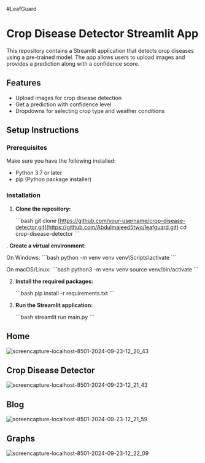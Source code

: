 #LeafGuard
# Crop Disease Detector Streamlit App

This repository contains a Streamlit application that detects crop diseases using a pre-trained model. The app allows users to upload images and provides a prediction along with a confidence score.

## Features

- Upload images for crop disease detection
- Get a prediction with confidence level
- Dropdowns for selecting crop type and weather conditions


## Setup Instructions

### Prerequisites

Make sure you have the following installed:
- Python 3.7 or later
- pip (Python package installer)

### Installation

1. **Clone the repository:**
   
   \`\`\`bash
   git clone [https://github.com/your-username/crop-disease-detector.git](https://github.com/Abdulmajeed5two/leafguard.git)
   cd crop-disease-detector
   \`\`\`


. **Create a virtual environment:**

   On Windows:
   \`\`\`bash
   python -m venv venv
   venv\Scripts\activate
   \`\`\`

   On macOS/Linux:
   \`\`\`bash
   python3 -m venv venv
   source venv/bin/activate
   \`\`\`

2. **Install the required packages:**

   \`\`\`bash
   pip install -r requirements.txt
   \`\`\`

3. **Run the Streamlit application:**

   \`\`\`bash
   streamlit run main.py
   \`\`\`

## Home
![screencapture-localhost-8501-2024-09-23-12_20_43](https://github.com/user-attachments/assets/ad4afbe9-e597-4c5f-b038-f0068750b8b7)

##  Crop Disease Detector
![screencapture-localhost-8501-2024-09-23-12_21_43](https://github.com/user-attachments/assets/fa33d55b-9b5f-4af7-a014-ee00337a5d66)

## Blog
![screencapture-localhost-8501-2024-09-23-12_21_59](https://github.com/user-attachments/assets/345b5127-7c5a-48e5-82b3-542539fcbbac)

## Graphs
![screencapture-localhost-8501-2024-09-23-12_22_09](https://github.com/user-attachments/assets/ecb5ccac-bc98-47eb-8768-56d51191c6dd)



